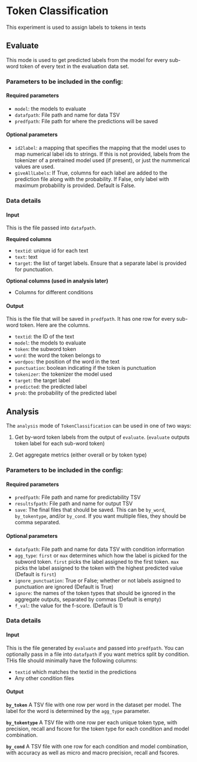 # Token Classification 

This experiment is used to assign labels to tokens in texts


## Evaluate

This mode is used to get predicted labels from the model for every sub-word token of every text in the evaluation data set. 

### Parameters to be included in the config: 

#### Required parameters

- `model`: the models to evaluate
- `datafpath`: File path and name for data TSV
- `predfpath`: File path for where the predictions will be saved

#### Optional parameters
- `id2label`: a mapping that specifies the mapping that the model uses to map numerical label ids to strings. If this is not provided, labels from the tokenizer of a pretrained model used (if present), or just the nummerical values are used. 
- `giveAllLabels`: If True, columns for each label are added to the prediction file along with the probability. If False, only label with maximum probability is provided. Default is False. 


### Data details

#### Input
This is the file passed into `datafpath`. 

**Required columns**
- `textid`: unique id for each text
- `text`: text
- `target`: the list of target labels. Ensure that a separate label is provided for punctuation. 

**Optional columns (used in analysis later)**
- Columns for different conditions

#### Output
This is the file that will be saved in `predfpath`. It has one row for every sub-word token. Here are the columns.


- `textid`: the ID of the text
- `model`: the models to evaluate
- `token`: the subword token
- `word`: the word the token belongs to
- `wordpos`: the position of the word in the text
- `punctuation`: boolean indicating if the token is punctuation
- `tokenizer`: the tokenizer the model used
- `target`: the target label
- `predicted`: the predicted label
- `prob`: the probability of the predicted label

## Analysis


The `analysis` mode of `TokenClassification` can be used in one of two ways: 

1. Get by-word token labels from the output of `evaluate`. (`evaluate` outputs token label for each sub-word token)

2. Get aggregate metrics (either overall or by token type)

### Parameters to be included in the config: 

#### Required parameters

- `predfpath`: File path and name for predictability TSV
- `resultsfpath`: File path and name for output TSV
- `save`: The final files that should be saved. This can be `by_word`, `by_tokentype`, and/or `by_cond`. If you want multiple files, they should be comma separated. 


#### Optional parameters
- `datafpath`: File path and name for data TSV with condition information
- `agg_type`: `first` or `max` determines which how the label is picked for the subword token. `first` picks the label assigned to the first token. `max` picks the label assigned to the token with the highest predicted value (Default is `first`)
- `ignore_punctuation`: True or False; whether or not labels assigned to punctuation are ignored (Default is True)
- `ignore`: the names of the token types that should be ignored in the aggregate outputs, separated by commas (Default is empty)
- `f_val`: the value for the f-score. (Default is 1)


### Data details

#### Input
This is the file generated by `evaluate` and passed into `predfpath`. You can optionally pass in a file into `datafpath` if you want metrics split by condition. THis file should minimally have the following columns: 

- `textid` which matches the textid in the predictions
- Any other condition files

#### Output

**`by_token`**
A TSV file with one row per word in the dataset per model. The label for the word is determined by the `agg_type` parameter.   

**`by_tokentype`**
 A TSV file with one row per each unique token type, with precision, recall and fscore for the token type for each condition and model combination. 

**`by_cond`**
A TSV file with one row for each condition and model combination, with accuracy as well as micro and macro precision, recall and fscores. 



